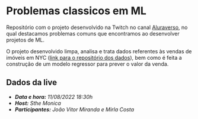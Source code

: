 # Problemas classicos em ML
Repositório com o projeto desenvolvido na Twitch no canal [Aluraverso](https://www.twitch.tv/aluraverso), no qual destacamos problemas comuns que encontramos ao desenvolver projetos de ML.

O projeto desenvolvido limpa, analisa e trata dados referentes às vendas de imóveis em NYC ([link para o repositório dos dados](https://www.kaggle.com/datasets/new-york-city/nyc-property-sales)), bem como é feita a construção de um modelo regressor para prever o valor da venda.

## Dados da live
- ***Data e hora:** 11/08/2022 18:30h*
- ***Host:** Sthe Monica*
- ***Participantes:** João Vitor Miranda e Mirla Costa*
